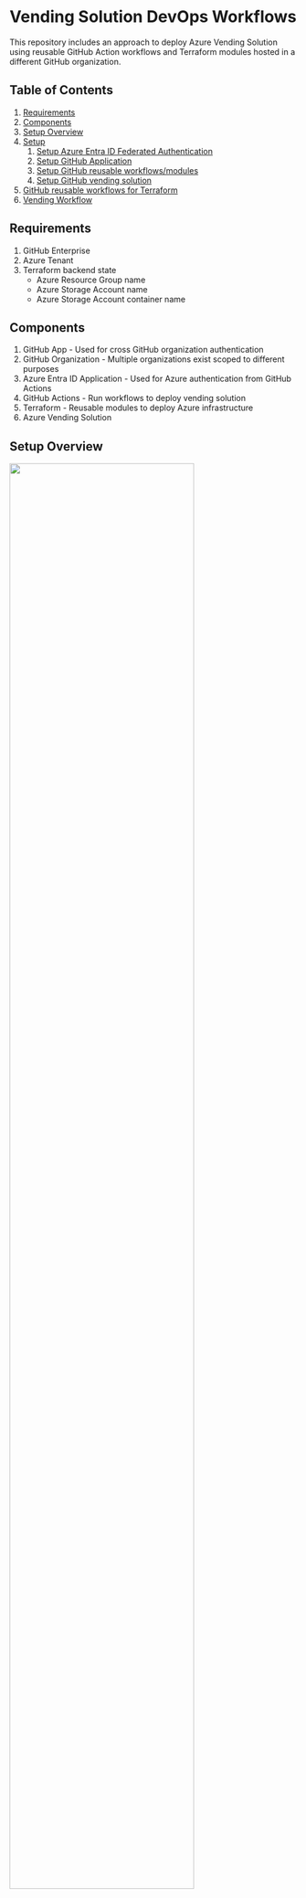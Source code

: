 # Vending Solution DevOps Workflows

This repository includes an approach to deploy Azure Vending Solution using reusable GitHub Action workflows and Terraform modules hosted in a different GitHub organization.

## Table of Contents

1. [Requirements](#requirements)
1. [Components](#components)
1. [Setup Overview](#setup-overview)
1. [Setup](#setup)
   1. [Setup Azure Entra ID Federated Authentication](#setup-azure-entra-id-federated-authentication)
   1. [Setup GitHub Application](#setup-github-application)
   1. [Setup GitHub reusable workflows/modules](#setup-github-reusable-workflowsmodules)
   1. [Setup GitHub vending solution](#setup-github-vending-solution)
1. [GitHub reusable workflows for Terraform](#github-reusable-workflows-for-terraform)
1. [Vending Workflow](#vending-workflow)

## Requirements

1. GitHub Enterprise
1. Azure Tenant
1. Terraform backend state
   - Azure Resource Group name
   - Azure Storage Account name
   - Azure Storage Account container name

## Components

1. GitHub App - Used for cross GitHub organization authentication
1. GitHub Organization - Multiple organizations exist scoped to different purposes
1. Azure Entra ID Application - Used for Azure authentication from GitHub Actions
1. GitHub Actions - Run workflows to deploy vending solution
1. Terraform - Reusable modules to deploy Azure infrastructure
1. Azure Vending Solution

## Setup Overview

<img src="docs/img/github-solution-setup.png" width="80%">

## Setup

```mermaid
---
title: Vending Solution Setup
---
flowchart TD
    subgraph Azure Entra ID
    A[Start] --> B[Create GitHub Federated Identity]
    end

    subgraph GitHub Account
    B --> C[Create GitHub App]
    end

    subgraph GitHub intermountain-health
    C -->D[Init Reusable Workflows]
    C -->E[Init Reusable Modules]
    D -->F[Install GitHub App]
    E -->F
    end    
    subgraph GitHub select-health
    F -->G[Init Vending Solution]
    G -->H[Setup GitHub App Secrets]
    G -->I[Setup Repo Variables]
    G -->J[Setup Repo Environment]
    H -->K[Create Vending Workflow]
    J -->K
    I -->K
    K --> L[Run Vending Solution]
    end
    L --> M[End]
```

1. Create Azure Entra ID application registration using [Federated Identity](https://learn.microsoft.com/en-us/entra/workload-id/workload-identity-federation-create-trust?pivots=identity-wif-apps-methods-azp) - This is used to authenticate GitHub Action with the Azure tenant.
1. Create [GitHub Application](https://docs.github.com/en/apps/creating-github-apps/registering-a-github-app/registering-a-github-app) - This is used for authentication across GitHub organizations when retrieving Terraform source.
1. In GitHub intermountain-health organization:
   - Install the GitHub application in GitHub organization with reusable modules and workflows.
   - Setup the GitHub reusable workflow and Terraform module repositories.
   - Setup the GitHub vending solution repository.
   - For the reusable workflow repository, allow other GitHub Enterprise repositories and organizations to access reusable workflows from this repository.
1. In GitHub select-health organization:
   - Setup the vending solution repository.
   - Create the GitHub repository environments.
   - Add repository level variables & secrets.
   - Add GitHub Application secrets at the organization level.
   - Verify vending solution workflow.

### Setup Azure Entra ID Federated Authentication

https://learn.microsoft.com/en-us/entra/workload-id/workload-identity-federation-create-trust?pivots=identity-wif-apps-methods-azp#github-actions

1. Create an Azure Entra ID [application registration](https://learn.microsoft.com/en-us/entra/identity-platform/quickstart-register-app?tabs=certificate) or use an Azure [user assigned managed identity](https://learn.microsoft.com/en-us/entra/identity/managed-identities-azure-resources/how-manage-user-assigned-managed-identities?pivots=identity-mi-methods-azp#create-a-user-assigned-managed-identity)
   - Copy the `Client ID` and `Tenant ID` to be used when configuring GitHub Action variables.
2. Add a federated credential for the new identity. This should represent the workload or GitHub Actions workflow that runs for the vending solution.
   - Select `GitHub actions deploying Azure resources` scenario
   - Provide the values for the following inputs.

   | Input        	| Value                                             	| Description                                                                     	|
   |--------------	|---------------------------------------------------	|---------------------------------------------------------------------------------	|
   | Organization 	| select-health                                     	| Name of the GitHub organization with the GitHub Actions workflow                	|
   | Repository   	| vending-solution                                  	| Name of the GitHub repository with the GitHub Actions workflow                  	|
   | Entity Type  	| Environment                                       	| Scope the credential to the specific environment defined in GitHub repository   	|
   | Name         	| GitHub Actions Vending Credential - {Environment} 	| Provide a unique name for the identity representing the purpose and entity type 	|

3. Assign roles to the new identity to allow it to create subscriptions:
   - Contributor - TBD

> NOTE: When using OIDC to authenticate from GitHub Actions workflow, Terraform backend provider will require `use_oidc = true`.

#### Register Azure Entra ID Application

If using an Azure Entra ID Application, set the name of the application and leave other settings as default.

<img src="docs/img/az-app-reg-01.png" width="60%">

### Setup GitHub Application

Use a [GitHub Application](https://docs.github.com/en/apps/creating-github-apps/registering-a-github-app/registering-a-github-app) to configure authentication to download terraform modules stored in GitHub private repositories.

1. Create application under GitHub Account or Organization (<https://github.com/settings/apps>)
   1. NOTE: When using a free plan, the app must be made public to have the option to install it in other free organizations.
   2. name: tf-app-module-auth
   3. description: This app serves as authentication app (SPN) in GHE to download modules stored in GHE internal/private repo. App is required to be installed in the organization private/internal module repos are hosted. permissions must be given to the app.
   4. home page: <https://github.com/account>
   5. call back url: <https://github.com/orgname>
   6. Request user authorization (OAuth) during installation: selected
   7. Enable Device Flow: selected
1. generate private key and pem
   1. store private key in security vault service such as KV
   2. download PEM and store it in a secure service such as KV
   3. generate a secret only if required. store it in a vault service such as KV
1. capture required values
   1. App ID
   2. App private key (value from PEM)
   3. Organization name where the app was installed

### Setup GitHub reusable workflows/modules

1. Initialize the reusable GitHub workflow repository
   - Read the [documentation](.github/workflows/README.md) for the Terraform workflow.
   - Add reusable Terraform workflows:
   
   | Workflow             	|
   |----------------------	|
   | tf_apply_task.yml    	|
   | tf_inspect_task.yml  	|
   | tf_orchestration.yml 	|
   | tf_plan_task.yml     	|
   | tf_validate_task.yml 	|


1. Initialize the reusable Terraform modules repository
   - Add reusable Terraform modules
1. [Install](https://docs.github.com/en/apps/using-github-apps/installing-your-own-github-app) the GitHub application
   - (<https://github.com/apps/tf-app-module-auth/installations>)
   - Limit the scope to only the repositories required such as the reusable GitHub workflow and Terraform modules repositories.
1. [Allow](https://docs.github.com/en/enterprise-cloud@latest/repositories/managing-your-repositorys-settings-and-features/enabling-features-for-your-repository/managing-github-actions-settings-for-a-repository#allowing-access-to-components-in-a-private-repository) access to components in private repository across organization.
1. Capture the name of the GitHub organization where the GitHub application was installed.

### Setup GitHub vending solution

1. Initialize the vending solution repository
   - Add the required Terraform modules
   - Add the GitHub Actions vending solution workflows
1. Create repository environment
1. Setup GitHub Application secrets
   - Consider configuring at the organization level and specifying which repositories have access.

   | Secret             	| Value                                                                                                                                                                                           	|
   |--------------------	|-------------------------------------------------------------------------------------------------------------------------------------------------------------------------------------------------	|
   | TF_APP_PRIVATE_KEY 	| The full PEM key exported from the GitHub application. <br>Include all content including the text `-----BEGIN PUBLIC KEY-----` & `-----END PUBLIC KEY-----`.                                     	|
   | TF_OWNER_ORG_NAME  	| The name of the GitHub organization that has the application installed and where the reusable workflows and modules will be consumed from. <br>This is the scope of the authentication request. 	|
   | TF_APP_ID          	| The GitHub application identifier.                                                                                                                                                              	|

1. Setup GitHub repository secrets and variables

   | Secret                	| Value                                                                                                                  	|
   |-----------------------	|------------------------------------------------------------------------------------------------------------------------	|
   | AZURE_CLIENT_ID       	| The Azure Entra ID application registration identifier. This is the one used to authenticate using Federated Identity. 	|
   | AZURE_SUBSCRIPTION_ID 	| TBD                                                                                                                    	|
   | AZURE_TENANT_ID       	| The Azure tenant identifier that owns the Azure Entra ID application registration.                                     	|

1. Verify vending solution workflow
   - Requires a terraform module and GitHub Actions workflow
   - Run the workflow and confirm no errors

## GitHub reusable workflows for Terraform

see the [documentation](.github/workflows/README.md) for the Terraform workflows.

## Vending Workflow

TBD